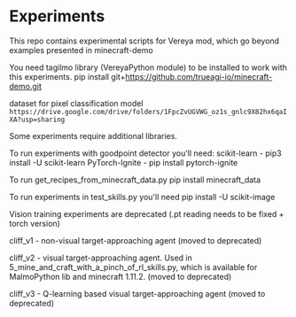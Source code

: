 # Experiments

This repo contains experimental scripts for Vereya mod, which go beyond examples presented in minecraft-demo

You need tagilmo library (VereyaPython module) to be installed to work with this experiments.
pip install git+https://github.com/trueagi-io/minecraft-demo.git

dataset for pixel classification model 
```https://drive.google.com/drive/folders/1FpcZvUGVWG_oz1s_gnlc9X82hx6qaIXA?usp=sharing```

Some experiments require additional libraries.

To run experiments with goodpoint detector you'll need:
scikit-learn - pip3 install -U scikit-learn
PyTorch-Ignite - pip install pytorch-ignite

To run get_recipes_from_minecraft_data.py
pip install minecraft_data

To run experiments in test_skills.py you'll need
pip install -U scikit-image

Vision training experiments are deprecated (.pt reading needs to be fixed + torch version)

cliff_v1 - non-visual target-approaching agent (moved to deprecated)

cliff_v2 - visual target-approaching agent. Used in 5_mine_and_craft_with_a_pinch_of_rl_skills.py,
which is available for MalmoPython lib and minecraft 1.11.2. (moved to deprecated)

cliff_v3 - Q-learning based visual target-approaching agent (moved to deprecated)
